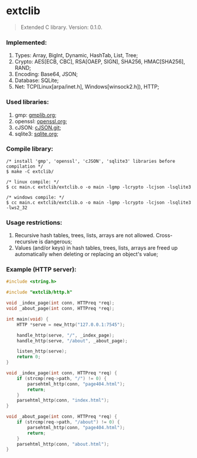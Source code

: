 # extclib
> Extended C library. Version: 0.1.0.

### Implemented:
1. Types: Array, BigInt, Dynamic, HashTab, List, Tree;
2. Crypto: AES[ECB, CBC], RSA[OAEP, SIGN], SHA256, HMAC[SHA256], RAND;
3. Encoding: Base64, JSON;
4. Database: SQLite;
5. Net: TCP(Linux[arpa/inet.h], Windows[winsock2.h]), HTTP;

### Used libraries:
1. gmp: [gmplib.org](https://gmplib.org/);
2. openssl: [openssl.org](https://www.openssl.org/);
3. cJSON: [cJSON.git](https://github.com/DaveGamble/cJSON.git/);
4. sqlite3: [sqlite.org](https://www.sqlite.org/);

### Compile library:
```
/* install 'gmp', 'openssl', 'cJSON', 'sqlite3' libraries before compilation */
$ make -C extclib/

/* linux compile: */
$ cc main.c extclib/extclib.o -o main -lgmp -lcrypto -lcjson -lsqlite3

/* windows compile: */
$ cc main.c extclib/extclib.o -o main -lgmp -lcrypto -lcjson -lsqlite3 -lws2_32
```

### Usage restrictions:
1. Recursive hash tables, trees, lists, arrays are not allowed. Cross-recursive is dangerous;
2. Values (and/or keys) in hash tables, trees, lists, arrays are freed up automatically when deleting or replacing an object's value;

### Example (HTTP server):
```c
#include <string.h>

#include "extclib/http.h"

void _index_page(int conn, HTTPreq *req);
void _about_page(int conn, HTTPreq *req);

int main(void) {
    HTTP *serve = new_http("127.0.0.1:7545");

    handle_http(serve, "/", _index_page);
    handle_http(serve, "/about", _about_page);

    listen_http(serve);
    return 0;
}

void _index_page(int conn, HTTPreq *req) {
    if (strcmp(req->path, "/") != 0) {
        parsehtml_http(conn, "page404.html");
        return;
    }
    parsehtml_http(conn, "index.html");
}

void _about_page(int conn, HTTPreq *req) {
    if (strcmp(req->path, "/about") != 0) {
        parsehtml_http(conn, "page404.html");
        return;
    }
    parsehtml_http(conn, "about.html");
}
```

